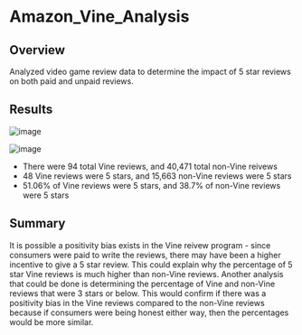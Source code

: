 # Amazon_Vine_Analysis

## Overview
Analyzed video game review data to determine the impact of 5 star reviews on both paid and unpaid reviews.

## Results

![image](https://user-images.githubusercontent.com/92554586/155904287-8fddc71d-f448-45c7-9b5f-8300097c716d.png)

![image](https://user-images.githubusercontent.com/92554586/155904165-3ec4cbf9-e174-4f7b-a3c5-ca452a43ab0d.png)

- There were 94 total Vine reviews, and 40,471 total non-Vine reivews
- 48 Vine reviews were 5 stars, and 15,663 non-Vine reviews were 5 stars
- 51.06% of Vine reviews were 5 stars, and 38.7% of non-Vine reviews were 5 stars

## Summary
It is possible a positivity bias exists in the Vine reivew program - since consumers were paid to write the reviews, there may have been a higher incentive to give a 5 star review. This could explain why the percentage of 5 star Vine reviews is much higher than non-Vine reviews. Another analysis that could be done is determining the percentage of Vine and non-Vine reviews that were 3 stars or below. This would confirm if there was a positivity bias in the Vine reviews compared to the non-Vine reviews because if consumers were being honest either way, then the percentages would be more similar. 
